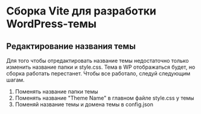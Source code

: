 # Сборка Vite для разработки WordPress-темы

## Редактирование названия темы
Для того чтобы отредактировать название темы недостаточно только изменить название папки и style.css. Тема в WP отображаться будет, но сборка работать перестанет. Чтобы все работало, следуй следующим шагам.

1. Поменять название папки темы
2. Поменять название "Theme Name" в главном файле style.css у темы
3. Поменяй название темы и домена темы в config.json
